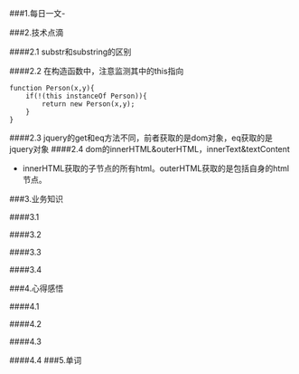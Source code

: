 ###1.每日一文-[]()

###2.技术点滴

####2.1 substr和substring的区别

####2.2 在构造函数中，注意监测其中的this指向

```
function Person(x,y){
	if(!(this instanceOf Person)){
		return new Person(x,y);
	}
}
```

####2.3 jquery的get和eq方法不同，前者获取的是dom对象，eq获取的是jquery对象
####2.4 dom的innerHTML&outerHTML，innerText&textContent
* innerHTML获取的子节点的所有html。outerHTML获取的是包括自身的html节点。

###3.业务知识

####3.1 

####3.2

####3.3

####3.4

###4.心得感悟

####4.1

####4.2

####4.3

####4.4
###5.单词
